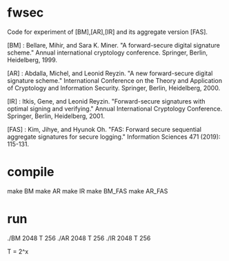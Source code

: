 # fwsec
Code for experiment of [BM],[AR],[IR] and its aggregate version [FAS].



[BM] : Bellare, Mihir, and Sara K. Miner. "A forward-secure digital signature scheme." Annual international cryptology conference. Springer, Berlin, Heidelberg, 1999.

[AR] : Abdalla, Michel, and Leonid Reyzin. "A new forward-secure digital signature scheme." International Conference on the Theory and Application of Cryptology and Information Security. Springer, Berlin, Heidelberg, 2000.

[IR] : Itkis, Gene, and Leonid Reyzin. "Forward-secure signatures with optimal signing and verifying." Annual International Cryptology Conference. Springer, Berlin, Heidelberg, 2001.

[FAS] : Kim, Jihye, and Hyunok Oh. "FAS: Forward secure sequential aggregate signatures for secure logging." Information Sciences 471 (2019): 115-131.

# compile

make BM
make AR
make IR
make BM_FAS
make AR_FAS

# run
./BM 2048 T 256
./AR 2048 T 256
./IR 2048 T 256

T = 2^x
